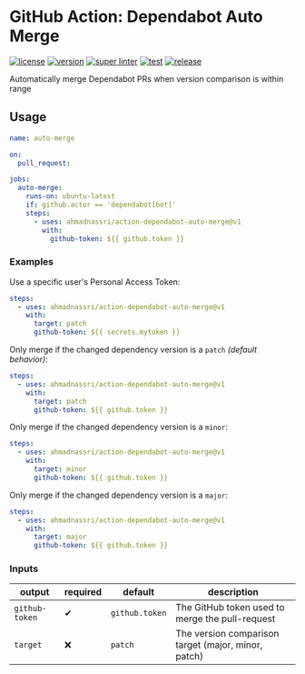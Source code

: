 # GitHub Action: Dependabot Auto Merge

[![license][license-img]][license-url]
[![version][version-img]][version-url]
[![super linter][super-linter-img]][super-linter-url]
[![test][test-img]][test-url]
[![release][release-img]][release-url]

[license-url]: LICENSE
[license-img]: https://badgen.net/github/license/ahmadnassri/action-dependabot-auto-merge

[version-url]: https://github.com/ahmadnassri/action-dependabot-auto-merge/releases
[version-img]: https://badgen.net//github/release/ahmadnassri/action-dependabot-auto-merge

[super-linter-url]: https://github.com/ahmadnassri/action-dependabot-auto-merge/actions?query=workflow%3Asuper-linter
[super-linter-img]: https://github.com/ahmadnassri/action-dependabot-auto-merge/workflows/super-linter/badge.svg

[test-url]: https://github.com/ahmadnassri/action-dependabot-auto-merge/actions?query=workflow%3Atest
[test-img]: https://github.com/ahmadnassri/action-dependabot-auto-merge/workflows/test/badge.svg

[release-url]: https://github.com/ahmadnassri/action-dependabot-auto-merge/actions?query=workflow%3Arelease
[release-img]: https://github.com/ahmadnassri/action-dependabot-auto-merge/workflows/release/badge.svg

Automatically merge Dependabot PRs when version comparison is within range

## Usage

```yaml
name: auto-merge

on:
  pull_request:

jobs:
  auto-merge:
    runs-on: ubuntu-latest
    if: github.actor == 'dependabot[bot]'
    steps:
      - uses: ahmadnassri/action-dependabot-auto-merge@v1
        with:
          github-token: ${{ github.token }}
```

### Examples

Use a specific user's Personal Access Token:

```yaml
steps:
  - uses: ahmadnassri/action-dependabot-auto-merge@v1
    with:
      target: patch
      github-token: ${{ secrets.mytoken }}
```


Only merge if the changed dependency version is a `patch` _(default behavior)_:

```yaml
steps:
  - uses: ahmadnassri/action-dependabot-auto-merge@v1
    with:
      target: patch
      github-token: ${{ github.token }}
```

Only merge if the changed dependency version is a `minor`:

```yaml
steps:
  - uses: ahmadnassri/action-dependabot-auto-merge@v1
    with:
      target: minor
      github-token: ${{ github.token }}
```

Only merge if the changed dependency version is a `major`:

```yaml
steps:
  - uses: ahmadnassri/action-dependabot-auto-merge@v1
    with:
      target: major
      github-token: ${{ github.token }}
```

### Inputs

| output         | required | default        | description                                     |
| -------------- | -------- | -------------- | ----------------------------------------------- |
| `github-token` | ✔        | `github.token` | The GitHub token used to merge the pull-request |
| `target`       | ❌       | `patch` | The version comparison target (major, minor, patch)    |
